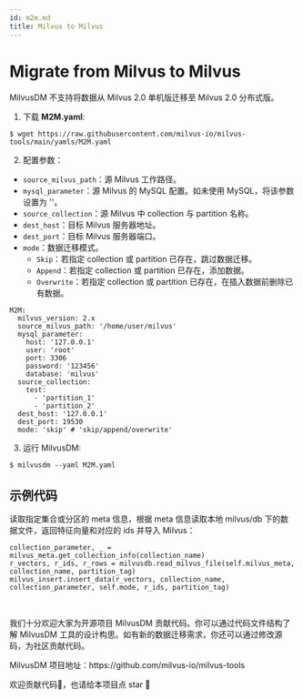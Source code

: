 ```yaml
---
id: m2m.md
title: Milvus to Milvus
---
```




# Migrate from Milvus to Milvus

<div class="alert note">
MilvusDM 不支持将数据从 Milvus 2.0 单机版迁移至 Milvus 2.0 分布式版。
</div>

1. 下载 **M2M.yaml**:

```
$ wget https://raw.githubusercontent.com/milvus-io/milvus-tools/main/yamls/M2M.yaml
```

2. 配置参数：

- `source_milvus_path`：源 Milvus 工作路径。
- `mysql_parameter`：源 Milvus 的 MySQL 配置。如未使用 MySQL，将该参数设置为 ''。
- `source_collection`：源 Milvus 中 collection 与 partition 名称。
- `dest_host`：目标 Milvus 服务器地址。
- `dest_port`：目标 Milvus 服务器端口。
- `mode`：数据迁移模式。
  - `Skip`：若指定 collection 或 partition 已存在，跳过数据迁移。
  - `Append`：若指定 collection 或 partition 已存在，添加数据。
  - `Overwrite`：若指定 collection 或 partition 已存在，在插入数据前删除已有数据。

```
M2M:
  milvus_version: 2.x
  source_milvus_path: '/home/user/milvus'
  mysql_parameter:
    host: '127.0.0.1'
    user: 'root'
    port: 3306
    password: '123456'
    database: 'milvus'
  source_collection:
    test:
      - 'partition_1'
      - 'partition_2'
  dest_host: '127.0.0.1'
  dest_port: 19530
  mode: 'skip' # 'skip/append/overwrite'
```

3. 运行 MilvusDM:

```
$ milvusdm --yaml M2M.yaml
```

## 示例代码

读取指定集合或分区的 meta 信息，根据 meta 信息读取本地 milvus/db 下的数据文件，返回特征向量和对应的 ids 并导入 Milvus：

```
collection_parameter, _ = milvus_meta.get_collection_info(collection_name)
r_vectors, r_ids, r_rows = milvusdb.read_milvus_file(self.milvus_meta, collection_name, partition_tag) 
milvus_insert.insert_data(r_vectors, collection_name, collection_parameter, self.mode, r_ids, partition_tag)
```


<br/>


我们十分欢迎大家为开源项目 MilvusDM 贡献代码。你可以通过代码文件结构了解 MilvusDM 工具的设计构思。如有新的数据迁移需求，你还可以通过修改源码，为社区贡献代码。

<div class="alert note">
MilvusDM 项目地址：https://github.com/milvus-io/milvus-tools

欢迎贡献代码👏，也请给本项目点 star 🌟
</div>


